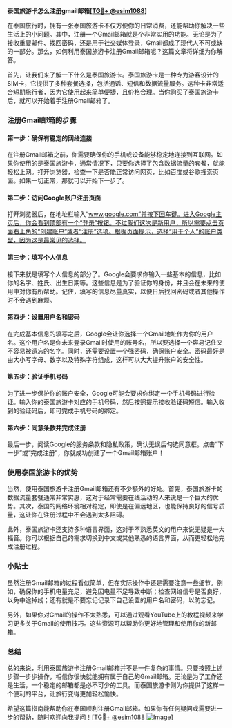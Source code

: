 **泰国旅游卡怎么注册gmail邮箱[[TG💪+ @esim1088](https://t.me/s/esim1088)]**

在泰国旅行时，拥有一张泰国旅游卡不仅方便你的日常消费，还能帮助你解决一些生活上的小问题。其中，注册一个Gmail邮箱就是个非常实用的功能。无论是为了接收重要邮件、找回密码，还是用于社交媒体登录，Gmail都成了现代人不可或缺的一部分。那么，如何利用泰国旅游卡注册Gmail邮箱呢？这篇文章将详细为你解答。

首先，让我们来了解一下什么是泰国旅游卡。泰国旅游卡是一种专为游客设计的SIM卡，它提供了多种套餐选择，包括通话、短信和数据流量服务。这种卡非常适合短期旅行者，因为它使用起来简单便捷，且价格合理。当你购买了泰国旅游卡后，就可以开始着手注册Gmail邮箱了。

### 注册Gmail邮箱的步骤

#### 第一步：确保有稳定的网络连接
在注册Gmail邮箱之前，你需要确保你的手机或设备能够稳定地连接到互联网。如果你使用的是泰国旅游卡，通常情况下，只要你选择了包含数据流量的套餐，就能轻松上网。打开浏览器，检查一下是否能正常访问网页，比如百度或谷歌搜索页面。如果一切正常，那就可以开始下一步了。

#### 第二步：访问Google账户注册页面
打开浏览器后，在地址栏输入“www.google.com”并按下回车键。进入Google主页后，你会看到顶部有一个“登录”按钮。不过我们这次是新用户，所以需要点击页面右上角的“创建账户”或者“注册”选项。根据页面提示，选择“用于个人”的账户类型，因为这是最常见的选择。

#### 第三步：填写个人信息
接下来就是填写个人信息的部分了。Google会要求你输入一些基本的信息，比如你的名字、姓氏、出生日期等。这些信息是为了验证你的身份，并且会在未来的使用中对你有所帮助。记住，填写的信息尽量真实，以便日后找回密码或者其他操作时不会遇到麻烦。

#### 第四步：设置用户名和密码
在完成基本信息的填写之后，Google会让你选择一个Gmail地址作为你的用户名。这个用户名是你未来登录Gmail时使用的账号名，所以要选择一个容易记住又不容易被遗忘的名字。同时，还需要设置一个强密码，确保账户安全。密码最好是由大小写字母、数字以及特殊字符组成，这样可以大大提升账户的安全性。

#### 第五步：验证手机号码
为了进一步保护你的账户安全，Google可能会要求你绑定一个手机号码进行验证。输入你的泰国旅游卡对应的手机号码，然后按照提示接收验证码短信。输入收到的验证码后，即可完成手机号码的绑定。

#### 第六步：同意条款并完成注册
最后一步，阅读Google的服务条款和隐私政策，确认无误后勾选同意框。点击“下一步”或“完成注册”，你就成功创建了一个Gmail邮箱账户！

### 使用泰国旅游卡的优势

当然，使用泰国旅游卡注册Gmail邮箱还有不少额外的好处。首先，泰国旅游卡的数据流量套餐通常非常实惠，这对于经常需要在线活动的人来说是一个巨大的优势。其次，泰国的网络环境相对稳定，即使是在偏远地区，也能保持良好的信号质量，这让你在注册过程中不会遇到太多阻碍。

此外，泰国旅游卡还支持多种语言界面，这对于不熟悉英文的用户来说无疑是一大福音。你可以根据自己的需求切换到中文或其他熟悉的语言界面，从而更轻松地完成注册过程。

### 小贴士

虽然注册Gmail邮箱的过程看似简单，但在实际操作中还是需要注意一些细节。例如，确保你的手机电量充足，避免因电量不足导致中断；检查网络信号是否良好，以免中途掉线；还有就是不要忘记记录下自己设置的用户名和密码，以防忘记。

另外，如果你对Gmail的操作不太熟悉，可以通过观看YouTube上的教程视频来学习更多关于Gmail的使用技巧。这些资源可以帮助你更好地管理和使用你的新邮箱。

### 总结

总的来说，利用泰国旅游卡注册Gmail邮箱并不是一件复杂的事情。只要按照上述步骤一步步操作，相信你很快就能拥有属于自己的Gmail邮箱。无论是为了工作还是生活，一个稳定的邮箱都是必不可少的工具。而泰国旅游卡则为你提供了这样一个便利的平台，让旅行变得更加轻松愉快。

希望这篇指南能帮助你在泰国顺利注册Gmail邮箱。如果你有任何疑问或需要进一步的帮助，随时欢迎向我提问！[[TG💪+ @esim1088](https://t.me/s/esim1088) ![Image](https://i.postimg.cc/4NQfJmqS/Snipaste-2025-05-13-00-14-12.png)]